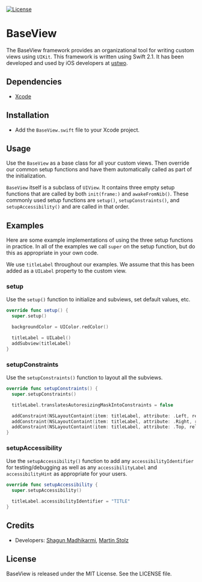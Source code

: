 [![License](https://img.shields.io/badge/license-MIT-green.svg?style=flat)](https://github.com/ustwo/baseview-swift/blob/master/LICENSE)

# BaseView

The BaseView framework provides an organizational tool for writing custom views using `UIKit`. This framework is written using Swift 2.1. It has been developed and used by iOS developers at [ustwo](ustwo.com).

## Dependencies

* [Xcode](https://itunes.apple.com/gb/app/xcode/id497799835?mt=12#)

## Installation

- Add the `BaseView.swift` file to your Xcode project.

## Usage

Use the `BaseView` as a base class for all your custom views. Then override our common setup functions and have them automatically called as part of the initialization.

`BaseView` itself is a subclass of `UIView`. It contains three empty setup functions that are called by both `init(frame:)` and `awakeFromNib()`. These commonly used setup functions are `setup()`, `setupConstraints()`, and `setupAccessibility()` and are called in that order.

## Examples

Here are some example implementations of using the three setup functions in practice. In all of the examples we call `super` on the setup function, but do this as appropriate in your own code.

We use `titleLabel` throughout our examples. We assume that this has been added as a `UILabel` property to the custom view.

### setup

Use the `setup()` function to initialize and subviews, set default values, etc.

```swift
override func setup() {
  super.setup()

  backgroundColor = UIColor.redColor()

  titleLabel = UILabel()
  addSubview(titleLabel)
}
```

### setupConstraints

Use the `setupConstraints()` function to layout all the subviews.

```swift
override func setupConstraints() {
  super.setupConstraints()

  titleLabel.translatesAutoresizingMaskIntoConstraints = false

  addConstraint(NSLayoutContaint(item: titleLabel, attribute: .Left, relatedBy: .Equal, toItem: self, attribute: .Left, multiplier: 1.0, constant: 0.0))
  addConstraint(NSLayoutContaint(item: titleLabel, attribute: .Right, relatedBy: .Equal, toItem: self, attribute: .Right, multiplier: 1.0, constant: 0.0))
  addConstraint(NSLayoutContaint(item: titleLabel, attribute: .Top, relatedBy: .Equal, toItem: self, attribute: .Top, multiplier: 1.0, constant: 0.0))
}
```

### setupAccessibility

Use the `setupAccessibility()` function to add any `accessibilityIdentifier` for testing/debugging as well as any `accessibilityLabel` and `accessibilityHint` as appropriate for your users.

```swift
override func setupAccessibility {
  super.setupAccessibility()

  titleLabel.accessibilityIdentifier = "TITLE"
}
```

## Credits

* Developers: [Shagun Madhikarmi](mailto:shagun@ustwo.com), [Martin Stolz](mailto:martin@ustwo.com)

## License

BaseView is released under the MIT License. See the LICENSE file.
